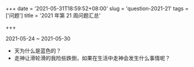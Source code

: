 +++
date = '2021-05-31T18:59:52+08:00'
slug = 'question-2021-21'
tags = ['问题']
title = '2021 年第 21 周问题汇总'

+++

2021-05-24 ~ 2021-05-30

- 天为什么是蓝色的？
- 走神让滑轮滑的我险些跌倒，如果在生活中走神会发生什么事情呢？
